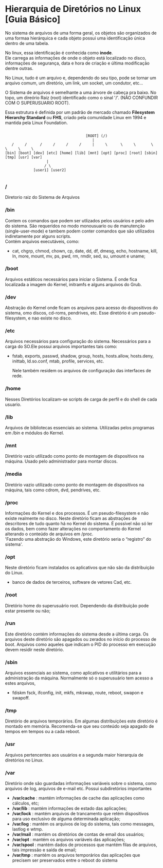 # Hierarquia de Diretórios no Linux [Guia Básico]

No sistema de arquivos de uma forma geral, os objetos são organizados de uma formaa hierárquica e cada objeto possui uma identificação única dentro de uma tabela.

No linux, essa identificação é conhecida como **inode**.  
Ele carrega as informações de onde o objeto está localizado no disco, informações de segurança, data e hora de criação e última modificação dentre outras.

No Linux, tudo é um arquivo e, dependendo do seu tipo, pode se tornar um arquivo comum, um diretório, um link, um socket, um condutor, etc...

O Sistema de arquivos é semelhante a uma árvore de cabeça pra baixo. No topo, um direório Raiz (root) identificado como o sinal '/'. (NÃO CONFUNDIR COM O SUPERUSUARIO ROOT).

Essa estrutura é definida por um padrão de mercado chamado **Filesystem Hierarchy Standard** ou **FHS**, criado pela comunidade Linux em 1994 e mantida pela Linux Foundation.


```

                                     [ROOT] (/)
                                        |
   /     /      /     /     /     /     |     \      \     \       \     \     \     \
[bin] [boot] [dev] [etc] [home] [lib] [mnt] [opt] [proc] [root] [sbin] [tmp] [usr] [var]
                   |
                  / \
             [user1] [user2]
            

```

### / 
Diretorio raiz do Sistema de Arquivos

### /bin
Contem os comandos que podem ser utlizados pelos usuários e pelo adm do sistema. São requeridos no modo monousuario ou de manutenção (single-user-mode) e tambem podem conter comandos que são utilizados indiretamente por alguns scripts.  
Contém arquivos executáveis, como: 
   - cat, chgrp, chmod, chown, cp, date, dd, df, dmesg, echo, hostname, kill, ln, more, mount, mv, ps, pwd, rm, rmdir, sed, su, umount e uname;

### /boot 
Arquivos estáticos necessários para iniciar o Sistema. É onde fica localizada a imagem do Kernel, initramfs e alguns arquivos do Grub.

### /dev 
Abstração do Kernel onde ficam os arquivos para acesso do dispositivos do sistema, omo discos, cd-roms, pendrives, etc. Esse diretório é um pseudo-filesystem, e nao existe no disco.

### /etc
Arquivos necessários para configuração do sistema. Necessários para a carga do SO.Ele possui arquivos importantes tais como: 
 - fstab, exports, passwd, shadow, group, hosts, hosts.allow, hosts.deny, inittab, ld.so.conf, mtab, profile, services, etc.

   Nele também residem os arquivos de configuração das interfaces de rede.

### /home
Nesses Diretórios localizam-se scripts de carga de perfil e do shell de cada usuario.

### /lib 
Arquivos de bibliotecas essenciais ao sistema. Utilizadas pelos programas em /bin e módulos do Kernel.

### /mnt
Diretório vazio utilizado como ponto de montagem de dispositivos na máquina. Usado pelo administrador para montar discos.

### /media
Diretório vazio utilizado como ponto de montagem de dispositivos na máquina, tais como cdrom, dvd, pendrives, etc.

### /proc 
Informações do Kernel e dos processos. É um pseudo-filesystem e não existe realmente no disco. Neste diretório ficam as abstrações de descritores de tudo quanto há no Kernel do sistema. É possível não só ler os dados, bem como fazer alterações no comportamento do Kernel alterando o conteúdo de arquivos em /proc.  
'Fazendo uma abstração do Windows, este diretório seria o “registro” do sistema'.

### /opt 
Neste diretório ficam instalados os aplicativos que não são da distribuição do Linux.
- banco de dados de terceiros, software de vetores Cad, etc.

### /root
Diretório home do superusuário root. Dependendo da distribuição pode estar presente ou não;

### /run 
Este diretório contém informações do sistema desde a última carga. Os arquivos deste diretório são apagados ou zerados no início do processo de boot. Arquivos como aqueles que indicam o PID do processo em execução devem residir neste diretório.

### /sbin 
Arquivos essenciais ao sistema, como aplicativos e utilitários para a administração da máquina. Normalmente só o superusuário tem acesso a estes arquivos, 
- fdiskm fsck, ifconfig, init, mkfs, mkswap, route, reboot, swapon e swapoff.

### /tmp 
Diretório de arquivos temporários. Em algumas distribuições este diretório é montado em memória. Recomenda-se que seu conteúdo seja apagado de tempos em tempos ou a cada reboot. 

### /usr 
Arquivos pertencentes aos usuários e a segunda maior hierarquia de diretórios no Linux.

### /var
Diretório onde são guardadas informações variáveis sobre o sistema, como arquivos de log, arquivos de e-mail etc. Possui subdiretórios importantes
 - **/var/cache** : mantém informações de cache das aplicações como cálculos, etc;
 - **/var/lib** : mantém informações de estado das aplicações;
 - **/var/lock** : mantém arquivos de trancamento que retém dispositivos para uso exclusivo de alguma determinada aplicação;
 - **/var/log** : mantém os arquivos de log do sistema, tais como messages, lastlog e wtmp.
 - **/var/mail** :   mantém os diretórios de contas de email dos usuários;
 - **/var/opt** : mantém os arquivos variáveis das aplicações;
 - **/var/spool** : mantém dados de processos que mantém filas de arquivos, tais impressão e saída de email;
 - **/var/tmp** : mantém os arquivos temporários das aplicações que precisem ser preservados entre o reboot do sistema